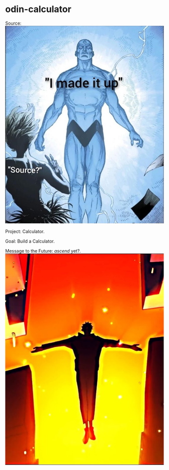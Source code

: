 # odin-calculator

Source: 
<img src='./img/i-made-it-up.jpg' alt='i-made-it-up' width='550px'>

Project: Calculator.   

Goal: Build a Calculator. 

Message to the Future:
<em>ascend </em> yet?.
<img src='./img/t-pose.jpg' alt='sukunas-malevolent-kitchen' width='550px'>